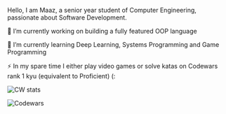 <!--
**MaazSaeed/MaazSaeed** is a ✨ _special_ ✨ repository because its `README.md` (this file) appears on your GitHub profile.


Here are some ideas to get you started:
-->

Hello, I am Maaz, a senior year student of Computer Engineering, passionate about Software Development.

🔭 I’m currently working on building a fully featured OOP language

🌱 I’m currently learning Deep Learning, Systems Programming and Game Programming

⚡ In my spare time I either play video games or solve katas on Codewars rank 1 kyu (equivalent to Proficient) (:

<!--
-  👯 I’m looking to collaborate on 
- 🤔 I’m looking for help with ...
- 💬 Ask me about ...
- 📫 How to reach me: ...
- 
-->
![CW stats](https://www.codewars.com/users/maaze_e/badges/large)

![Codewars](https://github.r2v.ch/codewars?user=maaze_e&name=true&top_languages=true&hide_clan=true&stroke=%23b362ff&theme=gradient)
